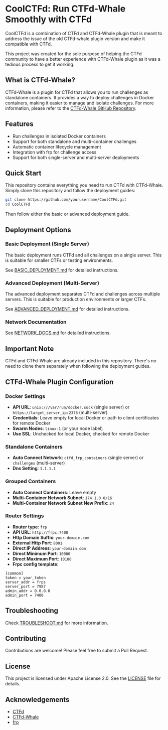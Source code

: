 # CoolCTFd: Run CTFd-Whale Smoothly with CTFd

CoolCTFd is a combination of CTFd and CTFd-Whale plugin that is meant to address the issue of the old CTFd-whale plugin version and make it compatible with CTFd.

This project was created for the sole purpose of helping the CTFd community to have a better experience with CTFd-Whale plugin as it was a tedious process to get it working.

## What is CTFd-Whale?

CTFd-Whale is a plugin for CTFd that allows you to run challenges as standalone containers. It provides a way to deploy challenges in Docker containers, making it easier to manage and isolate challenges. For more information, please refer to the [CTFd-Whale GitHub Repository](https://github.com/glzjin/CTFd-Whale).

## Features

- Run challenges in isolated Docker containers
- Support for both standalone and multi-container challenges
- Automatic container lifecycle management
- Integration with frp for challenge access
- Support for both single-server and multi-server deployments

## Quick Start

This repository contains everything you need to run CTFd with CTFd-Whale. Simply clone this repository and follow the deployment guides:

```bash
git clone https://github.com/yourusername/CoolCTFd.git
cd CoolCTFd
```

Then follow either the basic or advanced deployment guide.

## Deployment Options

### Basic Deployment (Single Server)

The basic deployment runs CTFd and all challenges on a single server. This is suitable for smaller CTFs or testing environments.

See [BASIC_DEPLOYMENT.md](BASIC_DEPLOYMENT.md) for detailed instructions.

### Advanced Deployment (Multi-Server)

The advanced deployment separates CTFd and challenges across multiple servers. This is suitable for production environments or larger CTFs.

See [ADVANCED_DEPLOYMENT.md](ADVANCED_DEPLOYMENT.md) for detailed instructions.

### Network Documentation

See [NETWORK_DOCS.md](NETWORK_DOCS.md) for detailed instructions.

## Important Note

CTFd and CTFd-Whale are already included in this repository. There's no need to clone them separately when following the deployment guides.

## CTFd-Whale Plugin Configuration

### Docker Settings

- **API URL**: `unix:///var/run/docker.sock` (single server) or `https://target_server_ip:2376` (multi-server)
- **Credentials**: Leave empty for local Docker or path to client certificates for remote Docker
- **Swarm Nodes**: `linux-1` (or your node label)
- **Use SSL**: Unchecked for local Docker, checked for remote Docker

### Standalone Containers

- **Auto Connect Network**: `ctfd_frp_containers` (single server) or `challenges` (multi-server)
- **Dns Setting**: `1.1.1.1`

### Grouped Containers

- **Auto Connect Containers**: Leave empty
- **Multi-Container Network Subnet**: `174.1.0.0/16`
- **Multi-Container Network Subnet New Prefix**: `24`

### Router Settings

- **Router type**: `frp`
- **API URL**: `http://frpc:7400`
- **Http Domain Suffix**: `your-domain.com`
- **External Http Port**: `8001`
- **Direct IP Address**: `your-domain.com`
- **Direct Minimum Port**: `10000`
- **Direct Maximum Port**: `10100`
- **Frpc config template**:
```
[common]
token = your_token
server_addr = frps
server_port = 7987
admin_addr = 0.0.0.0
admin_port = 7400
```

## Troubleshooting

Check [TROUBLESHOOT.md](TROUBLESHOOT.md) for more information.

## Contributing

Contributions are welcome! Please feel free to submit a Pull Request.

## License

This project is licensed under Apache License 2.0. See the [LICENSE](LICENSE) file for details.

## Acknowledgements

- [CTFd](https://github.com/CTFd/CTFd)
- [CTFd-Whale](https://github.com/glzjin/CTFd-Whale)
- [frp](https://github.com/fatedier/frp)